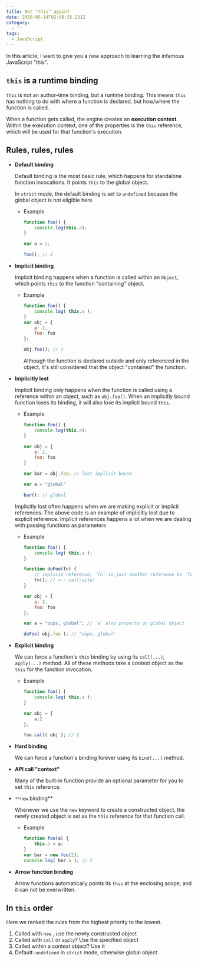 ```yaml
---
title: Not "this" again?
date: 2020-05-14T02:08:35.231Z
category:
  - ''
tags:
  - JavaScript
---
```

In this article, I want to give you a new approach to learning the infamous JavaScript "this".

## `this` is a runtime binding

`this` is not an author-time binding, but a runtime binding. This means `this` has nothing to do with where a function is declared, but how/where the function is called.

When a function gets called, the engine creates an **execution context**. Within the execution context, one of the properties is the `this` reference, which will be used for that function's execution.

## Rules, rules, rules

- **Default binding**

    Default binding is the most basic rule, which happens for standalone function invocations. It points `this` to the global object.

    In `strict` mode, the default binding is set to `undefined` because the global object is not eligible here

    - Example

        ```jsx
        function foo() {
        	console.log(this.a);
        }

        var a = 2;

        foo(); // 2
        ```

- **Implicit binding**

    Implicit binding happens when a function is called within an `Object`, which points `this` to the function "containing" object.

    - Example

        ```jsx
        function foo() { 
        	console.log( this.a );
        }
        var obj = {
        	a: 2,
        	foo: foo 
        };

        obj.foo(); // 2
        ```

        Although the function is declared outside and only referenced in the object, it's still considered that the object "contained" the function.

- **Implicitly lost**

    Implicit binding only happens when the function is called using a reference within an object, such as `obj.foo()`. When an implicitly bound function loses its binding, it will also lose its implicit bound `this`.

    - Example

        ```jsx
        function foo() {
        	console.log(this.a);
        }

        var obj = {
        	a: 2,
        	foo: foo
        }

        var bar = obj.foo; // lost implicit bound

        var a = "global"

        bar(); // global
        ```

    Implicitly lost often happens when we are making explicit or implicit references. The above code is an example of implicitly lost due to explicit reference. Implicit references happens a lot when we are dealing with passing functions as parameters

    - Example

        ```jsx
        function foo() { 
        	console.log( this.a );
        }

        function doFoo(fn) {
        	// implicit reference, `fn` is just another reference to `foo`  
        	fn(); // <-- call-site!
        }

        var obj = {
        	a: 2,
        	foo: foo
        };

        var a = "oops, global"; // `a` also property on global object 

        doFoo( obj.foo ); // "oops, global"
        ```

- **Explicit binding**

    We can force a function's `this` binding by using its `call(...)`, `apply(...)` method. All of these methods take a context object as the `this` for the function invocation.

    - Example

        ```jsx
        function foo() {
        	console.log( this.a );
        }

        var obj = {
        	a:2
        };

        foo.call( obj ); // 2
        ```

- **Hard binding**

    We can force a function's binding forever using its `bind(...)` method. 

- **API call "context"**

    Many of the built-in function provide an optional parameter for you to set `this` reference.

- `**new` binding**

    Whenever we use the `new` keyword to create a constructed object, the newly created object is set as the `this` reference for that function call.

    - Example

        ```jsx
        function foo(a) { 
        	this.a = a;
        } 
        var bar = new foo(2);
        console.log( bar.a ); // 2
        ```

- **Arrow function binding**

    Arrow functions automatically points its `this` at the enclosing scope, and it can not be overwritten.

## In `this` order

Here we ranked the rules from the highest priority to the lowest.

1. Called with `new` , use the newly constructed object
2. Called with `call` or `apply`? Use the specified object
3. Called within a context object? Use it
4. Default: `undefined` in `strict` mode, otherwise global object
